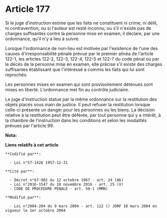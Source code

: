 # Article 177

Si le juge d'instruction estime que les faits ne constituent ni crime, ni délit, ni contravention, ou si l'auteur est resté
inconnu, ou s'il n'existe pas de charges suffisantes contre la personne mise en examen, il déclare, par une ordonnance, qu'il
n'y a lieu à suivre.

Lorsque l'ordonnance de non-lieu est motivée par l'existence de l'une des causes d'irresponsabilité pénale prévue par le
premier alinéa de l'article 122-1, les articles 122-2, 122-3, 122-4, 122-5 et 122-7 du code pénal ou par le décès de la
personne mise en examen, elle précise s'il existe des charges suffisantes établissant que l'intéressé a commis les faits qui
lui sont reprochés.

Les personnes mises en examen qui sont provisoirement détenues sont mises en liberté. L'ordonnance met fin au contrôle
judiciaire.

Le juge d'instruction statue par la même ordonnance sur la restitution des objets placés sous main de justice. Il peut
refuser la restitution lorsque celle-ci présente un danger pour les personnes ou les biens. La décision relative à la
restitution peut être déférée, par tout personne qui y a intérêt, à la chambre de l'instruction dans les conditions et selon
les modalités prévues par l'article 99.

**Nota:**



**Liens relatifs à cet article**

	**Codifié par**:

	  - Loi n°57-1426 1957-12-31

	**Cité par**:

	  - Décret n°67-902 du 12 octobre 1967 - art. 24 (Ab)
	  - Loi n°2016-1547 du 18 novembre 2016 - art. 25 (V)
	  - CODE DE PROCEDURE PENALE - art. 50-1 (MMN)

	**Modifié par**:

	  - Loi n°2004-204 du 9 mars 2004 - art. 122 () JORF 10 mars 2004 en vigueur le 1er octobre 2004
